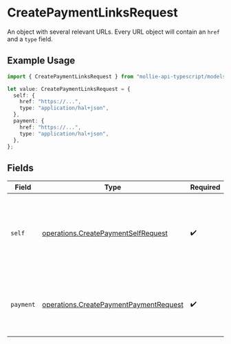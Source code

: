 # CreatePaymentLinksRequest

An object with several relevant URLs. Every URL object will contain an `href` and a `type` field.

## Example Usage

```typescript
import { CreatePaymentLinksRequest } from "mollie-api-typescript/models/operations";

let value: CreatePaymentLinksRequest = {
  self: {
    href: "https://...",
    type: "application/hal+json",
  },
  payment: {
    href: "https://...",
    type: "application/hal+json",
  },
};
```

## Fields

| Field                                                                                            | Type                                                                                             | Required                                                                                         | Description                                                                                      |
| ------------------------------------------------------------------------------------------------ | ------------------------------------------------------------------------------------------------ | ------------------------------------------------------------------------------------------------ | ------------------------------------------------------------------------------------------------ |
| `self`                                                                                           | [operations.CreatePaymentSelfRequest](../../models/operations/createpaymentselfrequest.md)       | :heavy_check_mark:                                                                               | In v2 endpoints, URLs are commonly represented as objects with an `href` and `type` field.       |
| `payment`                                                                                        | [operations.CreatePaymentPaymentRequest](../../models/operations/createpaymentpaymentrequest.md) | :heavy_check_mark:                                                                               | The API resource URL of the [payment](get-payment) that belong to this route.                    |